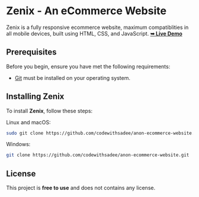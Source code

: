 # Zenix - An eCommerce Website

Zenix is a fully responsive ecommerce website, maximum compatiblities in all mobile devices, built using HTML, CSS, and JavaScript.
<a href=""><strong>➥ Live Demo</strong></a>
## Prerequisites

Before you begin, ensure you have met the following requirements:

* [Git](https://git-scm.com/downloads "Download Git") must be installed on your operating system.

## Installing Zenix

To install **Zenix**, follow these steps:

Linux and macOS:

```bash
sudo git clone https://github.com/codewithsadee/anon-ecommerce-website.git
```

Windows:

```bash
git clone https://github.com/codewithsadee/anon-ecommerce-website.git
```


## License

This project is **free to use** and does not contains any license.
